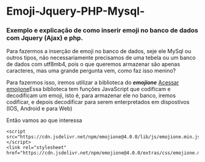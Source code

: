 # Emoji-Jquery-PHP-Mysql-
<h3>Exemplo e explicação de como inserir emoji no banco de dados com Jquery (Ajax) e php.</h3> 
<p>Para fazermos a inserção de emoji no banco de dados, seje ele MySql ou outros tipos, não necessariamente precisamos de uma tebela ou um banco de dados com utf8mb4, pois o que queremos armazenar são apenas caracteres, mas uma grande pergunta vem, como faz isso menino?</p>
<p>Para fazermos isso, iremos utilizar a biblioteca do <em><b>emojione</b></em> <a href="https://demos.emojione.com/latest/index.html#extras">Acessar emojione</a>Essa biblioteca tem funções JavaScript que codificam e decodificam um emoji, isto é, para armazenar ele no banco, iremos codificar, e depois decodificar para serem enterpretados em dispostivos (IOS, Android e para Web)</p>
<p>Então vamos ao que interessa</p>

```
<script src="https://cdn.jsdelivr.net/npm/emojione@4.0.0/lib/js/emojione.min.js"></script>
<link rel="stylesheet" href="https://cdn.jsdelivr.net/npm/emojione@4.0.0/extras/css/emojione.min.css"/>
```
